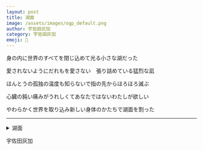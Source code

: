 ```yaml
---
layout: post
title: 湖面
image: /assets/images/ogp_default.png
author: 宇佐田灰加
category: 宇佐田灰加
emoji: 🐰
---
```


<div class="tanka-area"><div class="tanka">
<p>身の内に世界のすべてを閉じ込めて光る小さな湖だった</p>

<p>愛されないようにだれもを愛さない　張り詰めている猛烈な凪</p>

<p>ほんとうの孤独の温度も知らないで指の先からほろほろ滅ぶ</p>

<p>心臓の鈍い痛みがうれしくてあなたではないわたしが欲しい</p>

<p>やわらかく世界を取り込み新しい身体のかたちで湖面を割った</p>

</div></div>

---

<details><summary>湖面</summary>
身の内に世界のすべてを閉じ込めて光る小さな湖だった<br/>
愛されないようにだれもを愛さない　張り詰めている猛烈な凪<br/>
ほんとうの孤独の温度も知らないで指の先からほろほろ滅ぶ<br/>
心臓の鈍い痛みがうれしくてあなたではないわたしが欲しい<br/>
やわらかく世界を取り込み新しい身体のかたちで湖面を割った<br/>
<br/>

</details>

宇佐田灰加
